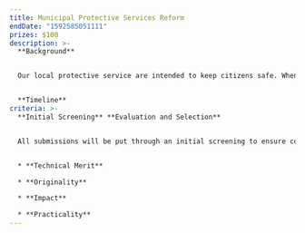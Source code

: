 ```yaml
---
title: Municipal Protective Services Reform
endDate: "1592585051111"
prizes: $100
description: >-
  **Background**


  Our local protective service are intended to keep citizens safe. When this isn't the case, we must enact reforms to practices and policies to ensure the intended purpose of these organizations is fulfilled.


  **Timeline**
criteria: >-
  **Initial Screening** **Evaluation and Selection**


  All submissions will be put through an initial screening to ensure compliance with challenge [terms and conditions](https://www.turq.io/terms/Terms_Conditions.pdf).


  * **Technical Merit**

  * **Originality**

  * **Impact**

  * **Practicality**
---
```

